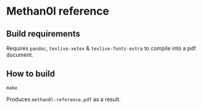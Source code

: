# Methan0l reference

## Build requirements

Requires `pandoc`, `texlive-xetex` & `texlive-fonts-extra` to compile into a pdf document.  

## How to build

```
make
```

Produces `methan0l-reference.pdf` as a result.